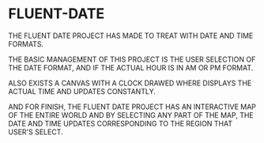 # FLUENT-DATE

THE FLUENT DATE PROJECT HAS MADE TO TREAT WITH DATE AND TIME FORMATS.

THE BASIC MANAGEMENT OF THIS PROJECT IS THE USER SELECTION OF THE DATE FORMAT, AND IF THE ACTUAL 
HOUR IS IN AM OR PM FORMAT.

ALSO EXISTS A CANVAS WITH A CLOCK DRAWED WHERE DISPLAYS THE ACTUAL TIME AND UPDATES CONSTANTLY.

AND FOR FINISH, THE FLUENT DATE PROJECT HAS AN INTERACTIVE MAP OF THE ENTIRE WORLD AND BY SELECTING ANY PART OF THE MAP, THE DATE AND TIME UPDATES CORRESPONDING TO THE REGION THAT USER'S SELECT.
 
